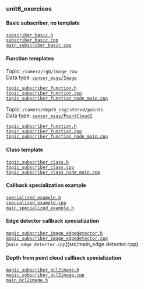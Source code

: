 ### unit6_exercises

#### Basic subscriber, no template

[`subscriber_basic.h`](src/subscriber_basic.h)  
[`subscriber_basic.cpp`](src/subscriber_basic.cpp)  
[`main_subscriber_basic.cpp`](src/main_subscriber_basic.cpp)  

#### Function templates

Topic: `/camera/rgb/image_raw`  
Data type: [`sensor_msgs/Image`](https://docs.ros.org/en/noetic/api/sensor_msgs/html/msg/Image.html)  

[`topic_subscriber_function.h`](src/topic_subscriber_function.h)  
[`topic_subscriber_function.cpp`](src/topic_subscriber_function.cpp)  
[`topic_subscriber_function_node_main.cpp`](src/topic_subscriber_function_node_main.cpp)  

Topic: `/camera/depth_registered/points`  
Data type: [`sensor_msgs/PointCloud2`](https://docs.ros.org/en/melodic/api/sensor_msgs/html/msg/PointCloud2.html)  

[`topic_subscriber_function.h`](src/topic_subscriber_function.h)  
[`topic_subscriber_function.cpp`](src/topic_subscriber_function.cpp)  
[`topic_subscriber_function_node_main.cpp`](src/topic_subscriber_function_node_main.cpp)  


#### Class template

[`topic_subscriber_class.h`](src/topic_subscriber_class.h)  
[`topic_subscriber_class.cpp`](src/topic_subscriber_class.cpp)  
[`topic_subscriber_class_node_main.cpp`](src/topic_subscriber_class_node_main.cpp)  

#### Callback specialization example

[`specialized_example.h`](src/specialized_example.h)  
[`specialized_example.cpp`](src/specialized_example.cpp)  
[`main_specialized_example.h`](src/main_specialized_example.cpp)  

#### Edge detector callback specialization

[`magic_subscriber_image_edgedetector.h`](src/magic_subscriber_image_edgedetector.h)  
[`magic_subscriber_image_edgedetector.cpp`](src/magic_subscriber_image_edgedetector.cpp)  
[`main_edge detector.cpp`](src/main_edge detector.cpp)  

#### Depth from point cloud callback specialization

[`magic_subscriber_pcl2image.h`](src/magic_subscriber_pcl2image.h)  
[`magic_subscriber_pcl2image.cpp`](src/magic_subscriber_pcl2image.cpp)  
[`main_pcl2image.h`](src/main_pcl2image.h)  

